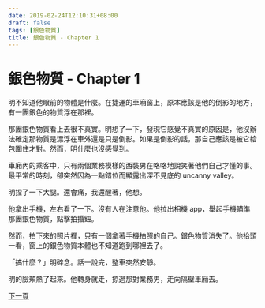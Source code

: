 ```yaml
---
date: 2019-02-24T12:10:31+08:00
draft: false
tags: [銀色物質]
title: 銀色物質 - Chapter 1
---
```


# 銀色物質 - Chapter 1

明不知道他眼前的物體是什麼。在捷運的車廂窗上，原本應該是他的倒影的地方，有一團銀色的物質浮在那裡。

那團銀色物質看上去很不真實。明想了一下，發現它感覺不真實的原因是，他沒辦法確定那物質是漂浮在車外還是只是倒影。如果是倒影的話，那自己應該是被它給包圍住才對。然而，明什麼也沒感覺到。

車廂內的乘客中，只有兩個業務模樣的西裝男在咯咯地說笑著他們自己才懂的事。最平常的時刻，卻突然因為一點錯位而顯露出深不見底的 uncanny valley。

明捏了一下大腿。還會痛，我還醒著，他想。

他拿出手機，左右看了一下。沒有人在注意他。他拉出相機 app，舉起手機瞄準那團銀色物質，點擊拍攝鈕。

然而，拍下來的照片裡，只有一個拿著手機拍照的自己。銀色物質消失了。他抬頭一看，窗上的銀色物質本體也不知道跑到哪裡去了。

「搞什麼？」明碎念。話一說完，整車突然安靜。

明的臉頰熱了起來。他轉身就走，掠過那對業務男，走向隔壁車廂去。

[下一頁][1]

[1]:	/short-stories/silver-matter_page-2.md